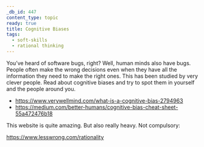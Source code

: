 ```yaml
---
_db_id: 447
content_type: topic
ready: true
title: Cognitive Biases
tags:
  - soft-skills
  - rational thinking
---
```


You’ve heard of software bugs, right? Well, human minds also have bugs. People often make the wrong decisions even when they have all the information they need to make the right ones. This has been studied by very clever people. Read about cognitive biases and try to spot them in yourself and the people around you.

- https://www.verywellmind.com/what-is-a-cognitive-bias-2794963
- https://medium.com/better-humans/cognitive-bias-cheat-sheet-55a472476b18

This website is quite amazing. But also really heavy. Not compulsory:

https://www.lesswrong.com/rationality